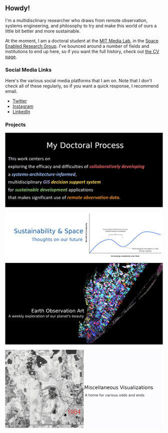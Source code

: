 ## Howdy!

I'm a multidisclinary researcher who draws from remote observation, systems engineering, and philosophy to try and make this world of ours a little bit better and more sustainable.

At the moment, I am a doctoral student at the [MIT Media Lab](https://www.media.mit.edu/), in the [Space Enabled Research Group](https://www.media.mit.edu/groups/space-enabled/overview/). I've bounced around a number of fields and institutions to end up here, so if you want the full history, check out [the CV page](/docs/assets/resume.pdf).

### Social Media Links

Here's the various social media platforms that I am on. Note that I don't check all of these regularly, so if you want a quick response, I recommend email.

- [Twitter](https://twitter.com/jack_b_reid)
- [Instagram](https://www.instagram.com/jack.b.reid/)
- [LinkedIn](https://www.linkedin.com/in/jack-reid-67461351)

### Projects

[<img style="float: center;" width=800 src="/docs/assets/banner_doctoral_process.png">](doctoral_process.md)

[<img style="float: center;" width=800 src="/docs/assets/banner_space_sustainability.png">](space_sustainability.md)

[<img style="float: center;" width=800 src="/docs/assets/banner_eo_art.png">](eo_art.md)

[<img style="float: center;" width=800 src="/docs/assets/banner_misc_vis.png">](misc_vis.md)
